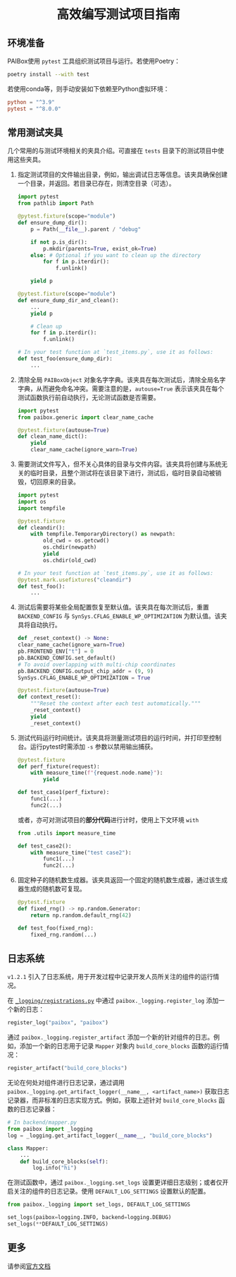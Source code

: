 <div align="center">

# 高效编写测试项目指南

</div>

## 环境准备

PAIBox使用 `pytest` 工具组织测试项目与运行。若使用Poetry：

```bash
poetry install --with test
```

若使用conda等，则手动安装如下依赖至Python虚拟环境：

```toml
python = "^3.9"
pytest = "^8.0.0"
```

## 常用测试夹具

几个常用的与测试环境相关的夹具介绍。可直接在 `tests` 目录下的测试项目中使用这些夹具。

1. 指定测试项目的文件输出目录，例如，输出调试日志等信息。该夹具确保创建一个目录，并返回。若目录已存在，则清空目录（可选）。

   ```python
   import pytest
   from pathlib import Path

   @pytest.fixture(scope="module")
   def ensure_dump_dir():
       p = Path(__file__).parent / "debug"

       if not p.is_dir():
           p.mkdir(parents=True, exist_ok=True)
       else: # Optional if you want to clean up the directory
           for f in p.iterdir():
               f.unlink()

       yield p

   @pytest.fixture(scope="module")
   def ensure_dump_dir_and_clean():
       ...
       yield p

       # Clean up
       for f in p.iterdir():
           f.unlink()

   # In your test function at `test_items.py`, use it as follows:
   def test_foo(ensure_dump_dir):
       ...
   ```

2. 清除全局 `PAIBoxObject` 对象名字字典。该夹具在每次测试后，清除全局名字字典，从而避免命名冲突。需要注意的是，`autouse=True` 表示该夹具在每个测试函数执行前自动执行，无论测试函数是否需要。

   ```python
   import pytest
   from paibox.generic import clear_name_cache

   @pytest.fixture(autouse=True)
   def clean_name_dict():
       yield
       clear_name_cache(ignore_warn=True)
   ```

3. 需要测试文件写入，但不关心具体的目录与文件内容。该夹具将创建与系统无关的临时目录，且整个测试将在该目录下进行，测试后，临时目录自动被销毁，切回原来的目录。

   ```python
   import pytest
   import os
   import tempfile

   @pytest.fixture
   def cleandir():
       with tempfile.TemporaryDirectory() as newpath:
           old_cwd = os.getcwd()
           os.chdir(newpath)
           yield
           os.chdir(old_cwd)

   # In your test function at `test_items.py`, use it as follows:
   @pytest.mark.usefixtures("cleandir")
   def test_foo():
       ...
   ```

4. 测试后需要将某些全局配置恢复至默认值。该夹具在每次测试后，重置 `BACKEND_CONFIG` 与 `SynSys.CFLAG_ENABLE_WP_OPTIMIZATION` 为默认值。该夹具将自动执行。

   ```python
   def _reset_context() -> None:
   clear_name_cache(ignore_warn=True)
   pb.FRONTEND_ENV["t"] = 0
   pb.BACKEND_CONFIG.set_default()
   # To avoid overlapping with multi-chip coordinates
   pb.BACKEND_CONFIG.output_chip_addr = (9, 9)
   SynSys.CFLAG_ENABLE_WP_OPTIMIZATION = True

   @pytest.fixture(autouse=True)
   def context_reset():
       """Reset the context after each test automatically."""
       _reset_context()
       yield
       _reset_context()
   ```

5. 测试代码运行时间统计。该夹具将测量测试项目的运行时间，并打印至控制台。运行pytest时需添加 `-s` 参数以禁用输出捕获。

   ```python
   @pytest.fixture
   def perf_fixture(request):
       with measure_time(f"{request.node.name}"):
           yield

   def test_case1(perf_fixture):
       func1(...)
       func2(...)
   ```

   或者，亦可对测试项目的**部分代码**进行计时，使用上下文环境 `with`

   ```python
   from .utils import measure_time

   def test_case2():
       with measure_time("test case2"):
           func1(...)
           func2(...)
   ```

6. 固定种子的随机数生成器。该夹具返回一个固定的随机数生成器，通过该生成器生成的随机数可复现。

   ```python
   @pytest.fixture
   def fixed_rng() -> np.random.Generator:
       return np.random.default_rng(42)

   def test_foo(fixed_rng):
       fixed_rng.random(...)
   ```

## 日志系统

`v1.2.1` 引入了日志系统，用于开发过程中记录开发人员所关注的组件的运行情况。

在 [`_logging/registrations.py`](../paibox/_logging/registrations.py) 中通过 `paibox._logging.register_log` 添加一个新的日志：

```python
register_log("paibox", "paibox")
```

通过 `paibox._logging.register_artifact` 添加一个新的针对组件的日志。例如，添加一个新的日志用于记录 `Mapper` 对象内 `build_core_blocks` 函数的运行情况：

```python
register_artifact("build_core_blocks")
```

无论在何处对组件进行日志记录，通过调用 `paibox._logging.get_artifact_logger(__name__, <artifact_name>)` 获取日志记录器，而非标准的日志实现方式。例如，获取上述针对 `build_core_blocks` 函数的日志记录器：

```python
# In backend/mapper.py
from paibox import _logging
log = _logging.get_artifact_logger(__name__, "build_core_blocks")

class Mapper:
    ...
    def build_core_blocks(self):
        log.info("hi")
```

在测试函数中，通过 `paibox._logging.set_logs` 设置更详细日志级别；或者仅开启关注的组件的日志记录。使用 `DEFAULT_LOG_SETTINGS` 设置默认的配置。

```python
from paibox._logging import set_logs, DEFAULT_LOG_SETTINGS

set_logs(paibox=logging.INFO, backend=logging.DEBUG)
set_logs(**DEFAULT_LOG_SETTINGS)
```

## 更多

请参阅[官方文档](https://docs.pytest.org/en/stable/contents.html)
